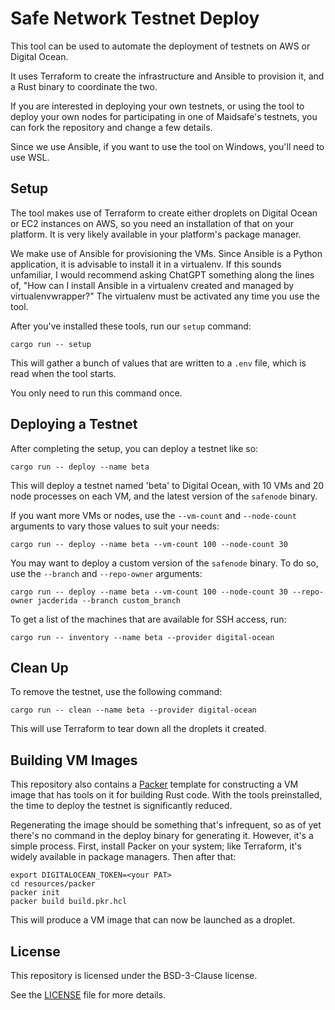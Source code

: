 # Safe Network Testnet Deploy

This tool can be used to automate the deployment of testnets on AWS or Digital Ocean.

It uses Terraform to create the infrastructure and Ansible to provision it, and a Rust binary to coordinate the two.

If you are interested in deploying your own testnets, or using the tool to deploy your own nodes for participating in one of Maidsafe's testnets, you can fork the repository and change a few details.

Since we use Ansible, if you want to use the tool on Windows, you'll need to use WSL.

## Setup

The tool makes use of Terraform to create either droplets on Digital Ocean or EC2 instances on AWS, so you need an installation of that on your platform. It is very likely available in your platform's package manager.

We make use of Ansible for provisioning the VMs. Since Ansible is a Python application, it is advisable to install it in a virtualenv. If this sounds unfamiliar, I would recommend asking ChatGPT something along the lines of, "How can I install Ansible in a virtualenv created and managed by virtualenvwrapper?" The virtualenv must be activated any time you use the tool.

After you've installed these tools, run our `setup` command:
```
cargo run -- setup
```

This will gather a bunch of values that are written to a `.env` file, which is read when the tool starts.

You only need to run this command once.

## Deploying a Testnet

After completing the setup, you can deploy a testnet like so:
```
cargo run -- deploy --name beta
```

This will deploy a testnet named 'beta' to Digital Ocean, with 10 VMs and 20 node processes on each VM, and the latest version of the `safenode` binary.

If you want more VMs or nodes, use the `--vm-count` and `--node-count` arguments to vary those values to suit your needs:
```
cargo run -- deploy --name beta --vm-count 100 --node-count 30
```

You may want to deploy a custom version of the `safenode` binary. To do so, use the `--branch` and `--repo-owner` arguments:
```
cargo run -- deploy --name beta --vm-count 100 --node-count 30 --repo-owner jacderida --branch custom_branch 
```

To get a list of the machines that are available for SSH access, run:
```
cargo run -- inventory --name beta --provider digital-ocean
```

## Clean Up

To remove the testnet, use the following command:
```
cargo run -- clean --name beta --provider digital-ocean
```

This will use Terraform to tear down all the droplets it created.

## Building VM Images

This repository also contains a [Packer](https://www.packer.io/) template for constructing a VM image that has tools on it for building Rust code. With the tools preinstalled, the time to deploy the testnet is significantly reduced.

Regenerating the image should be something that's infrequent, so as of yet there's no command in the deploy binary for generating it. However, it's a simple process. First, install Packer on your system; like Terraform, it's widely available in package managers. Then after that:

```
export DIGITALOCEAN_TOKEN=<your PAT>
cd resources/packer
packer init
packer build build.pkr.hcl
```

This will produce a VM image that can now be launched as a droplet.

## License

This repository is licensed under the BSD-3-Clause license.

See the [LICENSE](LICENSE) file for more details.
